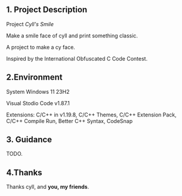 ## 1. Project Description
   
   Project _Cyll's Smile_

   Make a smile face of cyll and print something classic.
   
   A project to make a cy face.
   
   Inspired by the International Obfuscated C Code Contest.
   
## 2.Environment

   System Windows 11 23H2
   
   Visual Stodio Code v1.87.1
   
   Extensions: C/C++ in v1.19.8, C/C++ Themes, C/C++ Extension Pack, C/C++ Compile Run, Better C++ Syntax, CodeSnap

## 3. Guidance

  TODO.

## 4.Thanks

   Thanks cyll, and **you, my friends**.
